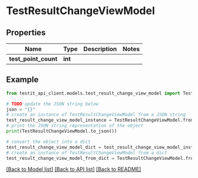 # TestResultChangeViewModel


## Properties

Name | Type | Description | Notes
------------ | ------------- | ------------- | -------------
**test_point_count** | **int** |  | 

## Example

```python
from testit_api_client.models.test_result_change_view_model import TestResultChangeViewModel

# TODO update the JSON string below
json = "{}"
# create an instance of TestResultChangeViewModel from a JSON string
test_result_change_view_model_instance = TestResultChangeViewModel.from_json(json)
# print the JSON string representation of the object
print(TestResultChangeViewModel.to_json())

# convert the object into a dict
test_result_change_view_model_dict = test_result_change_view_model_instance.to_dict()
# create an instance of TestResultChangeViewModel from a dict
test_result_change_view_model_from_dict = TestResultChangeViewModel.from_dict(test_result_change_view_model_dict)
```
[[Back to Model list]](../README.md#documentation-for-models) [[Back to API list]](../README.md#documentation-for-api-endpoints) [[Back to README]](../README.md)


